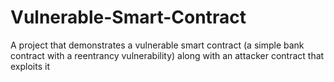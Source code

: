 # Vulnerable-Smart-Contract
A project that demonstrates a vulnerable smart contract (a simple bank contract with a reentrancy vulnerability) along with an attacker contract that exploits it
